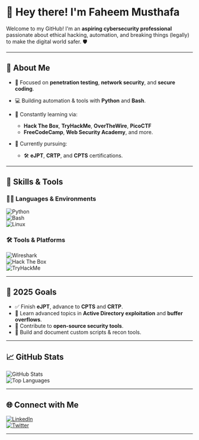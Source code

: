 # 👋 Hey there! I'm Faheem Musthafa

Welcome to my GitHub! I'm an **aspiring cybersecurity professional** passionate about ethical hacking, automation, and breaking things (legally) to make the digital world safer. 🛡️

---

## 🧠 About Me
- 🎯 Focused on **penetration testing**, **network security**, and **secure coding**.
- 💻 Building automation & tools with **Python** and **Bash**.
- 🧪 Constantly learning via:
  - **Hack The Box**, **TryHackMe**, **OverTheWire**, **PicoCTF**
  - **FreeCodeCamp**, **Web Security Academy**, and more.

- 📜 Currently pursuing:
  - 🛠️ **eJPT**, **CRTP**, and **CPTS** certifications.

---

## 🚀 Skills & Tools

### 👨‍💻 Languages & Environments  
![Python](https://img.shields.io/badge/Python-3776AB?style=for-the-badge&logo=python&logoColor=white)  
![Bash](https://img.shields.io/badge/Bash-4EAA25?style=for-the-badge&logo=gnu-bash&logoColor=white)  
![Linux](https://img.shields.io/badge/Linux-FCC624?style=for-the-badge&logo=linux&logoColor=black)  

### 🛠 Tools & Platforms  
![Wireshark](https://img.shields.io/badge/Wireshark-1679A7?style=for-the-badge&logo=wireshark&logoColor=white)  
![Hack The Box](https://img.shields.io/badge/Hack%20The%20Box-9FEF00?style=for-the-badge&logo=hackthebox&logoColor=black)  
![TryHackMe](https://img.shields.io/badge/TryHackMe-212C42?style=for-the-badge&logo=tryhackme&logoColor=white)

---

## 🎯 2025 Goals  
- ✅ Finish **eJPT**, advance to **CPTS** and **CRTP**.  
- 🧠 Learn advanced topics in **Active Directory exploitation** and **buffer overflows**.  
- 🔧 Contribute to **open-source security tools**.  
- 🌱 Build and document custom scripts & recon tools.

---

## 📈 GitHub Stats

![GitHub Stats](https://github-readme-stats.vercel.app/api?username=Faheem-Musthafa&show_icons=true&theme=radical)  
![Top Languages](https://github-readme-stats.vercel.app/api/top-langs/?username=Faheem-Musthafa&layout=compact&theme=radical)

---

## 🌐 Connect with Me

[![LinkedIn](https://img.shields.io/badge/LinkedIn-0A66C2?style=for-the-badge&logo=linkedin&logoColor=white)](https://www.linkedin.com/in/faheem-musthafa-c-p-17794a281/)  
[![Twitter](https://img.shields.io/badge/Twitter-1DA1F2?style=for-the-badge&logo=twitter&logoColor=white)](https://twitter.com/your-profile)

---

<!---
Faheem-Musthafa/Faheem-Musthafa is a ✨ special ✨ repository because its `README.md` (this file) appears on your GitHub profile.
--->
